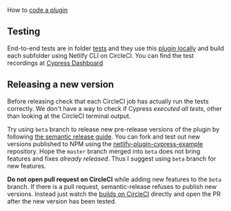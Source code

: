 How to [code a plugin](https://github.com/netlify/build/blob/master/docs/creating-a-plugin.md)

## Testing

End-to-end tests are in folder [tests](tests) and they use this [plugin locally](https://github.com/netlify/build/blob/master/README.md#using-a-local-plugin) and build each subfolder using Netlify CLI on CircleCI. You can find the test recordings at [Cypress Dashboard](https://dashboard.cypress.io/projects/ixroqc/)

## Releasing a new version

Before releasing check that each CircleCI job has actually run the tests correctly. We don't have a way to check if Cypress _executed all tests_, other than looking at the CircleCI terminal output.

Try using `beta` branch to release new pre-release versions of the plugin by following [the semantic release guide](https://github.com/semantic-release/semantic-release/blob/master/docs/recipes/pre-releases.md). You can fork and test out new versions published to NPM using the [netlify-plugin-cypress-example](https://github.com/cypress-io/netlify-plugin-cypress-example) repository. Hope the `master` branch merged into `beta` does not bring features and fixes *already released*. Thus I suggest using `beta` branch for new features.

**Do not open pull request on CircleCI** while adding new features to the `beta` branch. If there is a pull request, semantic-release refuses to publish new versions. Instead just watch the [builds on CircleCI](https://circleci.com/gh/cypress-io/netlify-plugin-cypress/tree/beta) directly and open the PR after the new version has been tested.

